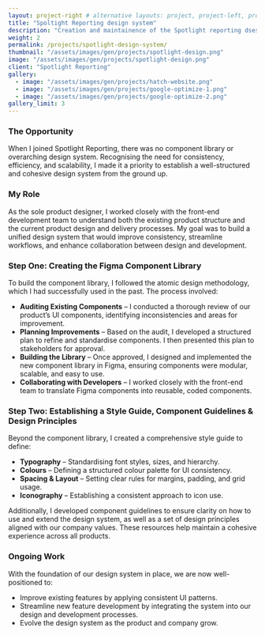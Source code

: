 ```yaml
---
layout: project-right # alternative layouts: project, project-left, project-right, project-top
title: "Spoltight Reporting design system"
description: "Creation and maintainence of the Spotlight reporting dsesign system"
weight: 2
permalink: /projects/spotlight-design-system/
thumbnail: "/assets/images/gen/projects/spotlight-design.png"
image: "/assets/images/gen/projects/spotlight-design.png"
client: "Spotlight Reporting"
gallery:
  - image: "/assets/images/gen/projects/hatch-website.png"
  - image: "/assets/images/gen/projects/google-optimize-1.png"
  - image: "/assets/images/gen/projects/google-optimize-2.png"
gallery_limit: 3
---
```


### The Opportunity
When I joined Spotlight Reporting, there was no component library or overarching design system. Recognising the need for consistency, efficiency, and scalability, I made it a priority to establish a well-structured and cohesive design system from the ground up.

### My Role
As the sole product designer, I worked closely with the front-end development team to understand both the existing product structure and the current product design and delivery processes. My goal was to build a unified design system that would improve consistency, streamline workflows, and enhance collaboration between design and development.

### Step One: Creating the Figma Component Library
To build the component library, I followed the atomic design methodology, which I had successfully used in the past. The process involved:
- **Auditing Existing Components** – I conducted a thorough review of our product’s UI components, identifying inconsistencies and areas for improvement.
- **Planning Improvements** – Based on the audit, I developed a structured plan to refine and standardise components. I then presented this plan to stakeholders for approval.
- **Building the Library** – Once approved, I designed and implemented the new component library in Figma, ensuring components were modular, scalable, and easy to use.
- **Collaborating with Developers** – I worked closely with the front-end team to translate Figma components into reusable, coded components.

### Step Two: Establishing a Style Guide, Component Guidelines & Design Principles
Beyond the component library, I created a comprehensive style guide to define:
- **Typography** – Standardising font styles, sizes, and hierarchy.
- **Colours** – Defining a structured colour palette for UI consistency.
- **Spacing & Layout** – Setting clear rules for margins, padding, and grid usage.
- **Iconography** – Establishing a consistent approach to icon use.

Additionally, I developed component guidelines to ensure clarity on how to use and extend the design system, as well as a set of design principles aligned with our company values. These resources help maintain a cohesive experience across all products.

### Ongoing Work
With the foundation of our design system in place, we are now well-positioned to:
- Improve existing features by applying consistent UI patterns.
- Streamline new feature development by integrating the system into our design and development processes.
- Evolve the design system as the product and company grow.

